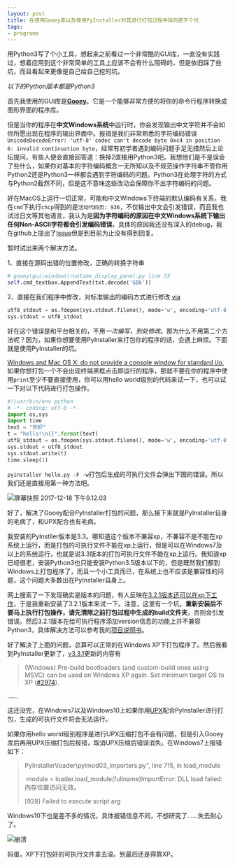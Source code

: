 ```yaml
---
layout: post
title: 在使用Gooey库以及使用PyInstaller对其进行打包过程中踩的若干个坑
tags:
- programe
---
```


用Python3写了个小工具，想起来之前看过一个非常酷的GUI库，一直没有实践过，想着应用到这个非常简单的工具上应该不会有什么阻碍的，但是依旧踩了些坑，而且看起来更像是自己给自己挖的坑。

*以下的Python版本都是Python3*

首先我使用的GUI库是[**Gooey**](https://github.com/chriskiehl/Gooey)。它是一个能够非常方便的将你的命令行程序转换成图形界面的程序库。

但是当你的程序在**中文Windows系统**中运行时，你会发现输出中文字符并不会如你所愿出现在程序的输出界面中。报错是我们非常熟悉的字符编码错误`UnicodeDecodeError: 'utf-8' codec can't decode byte 0xc4 in position 6: invalid continuation byte`，经常有初学者遇到编码问题手足无措然后上论坛提问，有些人便会直接回答道：换掉2直接用Python3吧。我想他们是不是误会了些什么，如果你对基本的字符编码概念一无所知以及不规范操作字符串不管你用Python2还是Python3一样都会遇到字符编码的问题。Python3在处理字符的方式与Python2截然不同，但是这不意味这些改动会保障你不出字符编码的问题。

好在MacOS上运行一切正常，可能和中文Windows下终端的默认编码有关系，我在`cmd`下执行`chcp`得到的是`活动代码页: 936`，不仅输出中文会引发错误，而且我也试过日文等其他语言，我认为是**因为字符编码的原因在中文Windows系统下输出任何Non-ASCII字符都会引发编码错误**，具体的原因我还没有深入的debug，我在github上提出了[Issue](https://github.com/chriskiehl/Gooey/issues/230)但是到目前为止没有得到回复。

暂时试出来两个解决方法。



1、直接在源码出错的位置修改，正确的转换字符串

```python
# gooey\gui\windows\runtime_display_panel.py line 53
self.cmd_textbox.AppendText(txt.decode('GBk'))
```



2、直接在我们程序中修改，对标准输出的编码方式进行修改 [via](https://stackoverflow.com/a/3597849/1265727) 

```Python
utf8_stdout = os.fdopen(sys.stdout.fileno(), mode='w', encoding='utf-8', closefd=False)
sys.stdout = utf8_stdout
```



好在这个错误是和平台相关的，不用*一次编写，到处修改*。那为什么不用第二个方法呢？因为，如果你想要使用PyInstaller来打包你的程序的话，会遇上麻烦。下面就是使用PyInstaller的坑。

[Windows and Mac OS X: do not provide a console window for standard i/o. ](http://pythonhosted.org/PyInstaller/usage.html#windows-and-mac-os-x-specific-options)如果你想打包一个不会出现终端黑框点击即运行的程序，那就不要在你的程序中使用`print`至少不要直接使用，你可以用hello world级别的代码来试一下，也可以试一下对以下代码进行打包操作。

```python
#!/usr/bin/env python
# -*- coding: utf-8 -*-
import os,sys
import time
text = "你好"
t = "hello!\n{}".format(text)
utf8_stdout = os.fdopen(sys.stdout.fileno(), mode='w', encoding='utf-8', closefd=False)
sys.stdout = utf8_stdout
sys.stdout.write(t)
time.sleep(1)
```

`pyinstaller hello.py -F -w`打包后生成的可执行文件会弹出下图的错误。所以我们还是直接用第一种方法吧。

![屏幕快照 2017-12-18 下午9.12.03](https://ws2.sinaimg.cn/large/006tNc79gy1fml8ktcpx9j308n05smxb.jpg)

好了，解决了Gooey配合PyInstaller打包的问题，那么接下来就是PyInstaller自身的毛病了，和UPX配合也有毛病。



我安装的PyInstller版本是3.3。哪知道这个版本不兼容xp，不兼容不是不能在xp系统上运行，而是打包的可执行文件不能在xp上运行，但是可以在Windows7及以上的系统运行，也就是说3.3版本的打包可执行文件不能在xp上运行。我知道xp已经很老，安装Python3也只能安装Python3.5版本以下的，但是既然我们都到Windows上打包程序了，而且一个小工具而已，在系统上也不应该是兼容性的问题，这个问题大多数出在PyInstaller自身上。

网上搜索了一下发现确实是版本的问题，有人反映在[3.2.1版本还可以在xp下工作](https://github.com/pyinstaller/pyinstaller/issues/2931)，于是我重新安装了3.2.1版本来试一下。注意，这里有一个坑，**重新安装后不要马上执行打包操作，请先清除之前打包过程中生成的build文件夹**，否则会引发错误。然后3.2.1版本在给可执行程序添加version信息的功能上并不兼容Python3，具体解决方法可以参考我的[项目说明书][1]。

好了解决了上面的问题，总算可以正常的在Windows XP下打包程序了。然后我看到PyInstaller更新了，[v3.3.1][2]更新的内容有

> (Windows) Pre-build bootloaders (and custom-build ones using MSVC) can be used on Windows XP again. Set minimum target OS to XP ([#2974](https://github.com/pyinstaller/pyinstaller/pull/2974)).

……

这还没完，在Windows7以及Windows10上如果你用[UPX](3)配合PyInstaller进行打包，生成的可执行文件将会无法运行。

如果你用hello world级别程序是进行UPX压缩打包不会有问题，但是引入Gooey库后再用UPX压缩打包后报错，取消UPX压缩后错误消失。在Windows7上报错如下：

> PyInstaller\loader\pyimod03_importers.py", line 715, in load_module
>
> ​    module = loader.load_module(fullname)ImportError: DLL load failed: 内存位置访问无效。
>
> [928] Failed to execute script arg

Windows10下也是差不多的情况，具体报错信息不同，不想研究了……失去耐心了。

![崩溃](https://ws4.sinaimg.cn/large/006tNc79gy1fmlahhg8xlg30ct077kjp.gif)



妈蛋，XP下打包好的可执行文件拿去滚。到最后还是得靠XP。

[1]:https://coding.net/u/skipto/p/CSVFilter/git
[2]:https://github.com/pyinstaller/pyinstaller/releases
[3]:https://upx.github.io/